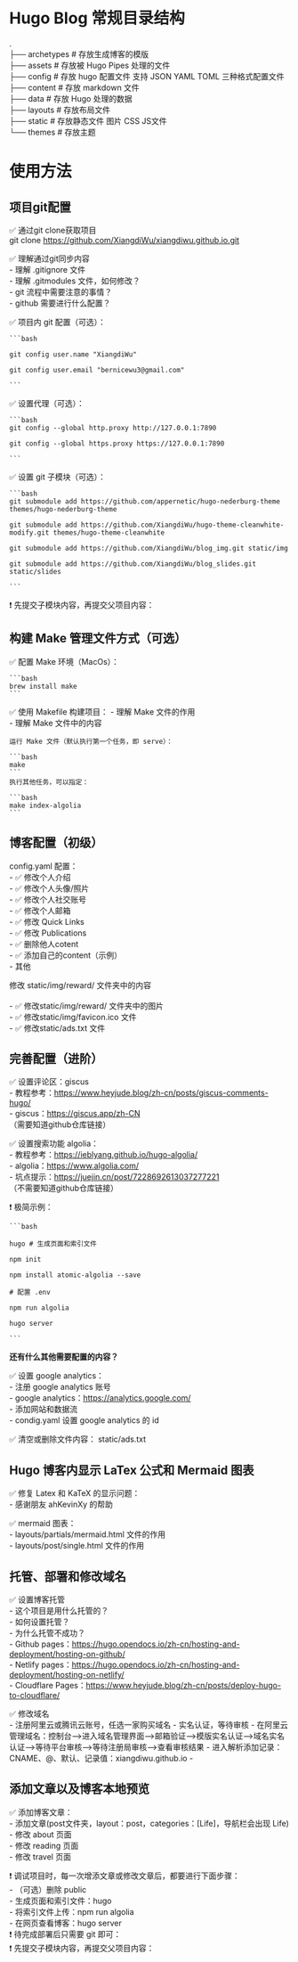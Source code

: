 
# Hugo Blog 常规目录结构
.<br>
├── archetypes # 存放生成博客的模版<br>
├── assets # 存放被 Hugo Pipes 处理的文件<br>
├── config # 存放 hugo 配置文件 支持 JSON YAML TOML 三种格式配置文件<br>
├── content # 存放 markdown 文件<br>
├── data # 存放 Hugo 处理的数据<br>
├── layouts # 存放布局文件<br>
├── static # 存放静态文件 图片 CSS JS文件<br>
└── themes # 存放主题<br>

# 使用方法

## 项目git配置

✅ 通过git clone获取项目<br>
git clone https://github.com/XiangdiWu/xiangdiwu.github.io.git<br>

✅ 理解通过git同步内容<br>
    - 理解 .gitignore 文件<br>
    - 理解 .gitmodules 文件，如何修改？<br>
    - git 流程中需要注意的事情？<br>
    - github 需要进行什么配置？<br>


✅ 项目内 git 配置（可选）：<br>

    ```bash

    git config user.name "XiangdiWu"

    git config user.email "bernicewu3@gmail.com"

    ```

✅ 设置代理（可选）：<br>

    ```bash
    git config --global http.proxy http://127.0.0.1:7890

    git config --global https.proxy https://127.0.0.1:7890

    ```

✅ 设置 git 子模块（可选）：<br>

    ```bash
    git submodule add https://github.com/appernetic/hugo-nederburg-theme themes/hugo-nederburg-theme

    git submodule add https://github.com/XiangdiWu/hugo-theme-cleanwhite-modify.git themes/hugo-theme-cleanwhite

    git submodule add https://github.com/XiangdiWu/blog_img.git static/img

    git submodule add https://github.com/XiangdiWu/blog_slides.git static/slides

    ```
❗️ 先提交子模块内容，再提交父项目内容：<br>

## 构建 Make 管理文件方式（可选）

✅ 配置 Make 环境（MacOs）：
    
    ```bash
    brew install make
    ```

✅ 使用 Makefile 构建项目：
    - 理解 Make 文件的作用<br>
    - 理解 Make 文件中的内容<br>

    运行 Make 文件（默认执行第一个任务，即 serve）：
    
    ```bash
    make
    ```
    执行其他任务，可以指定：
    
    ```bash
    make index-algolia
    ```

## 博客配置（初级）

config.yaml 配置：<br>
    - ✅ 修改个人介绍<br>
    - ✅ 修改个人头像/照片<br>
    - ✅ 修改个人社交账号<br>
    - ✅ 修改个人邮箱<br>
    - ✅ 修改 Quick Links<br>
    - ✅ 修改 Publications<br>
    - ✅ 删除他人cotent<br>
    - ✅ 添加自己的content（示例）<br>
    - 其他<br>

修改 static/img/reward/ 文件夹中的内容<br>  
    - ✅ 修改static/img/reward/ 文件夹中的图片<br>
    - ✅ 修改static/img/favicon.ico 文件<br>
    - ✅ 修改static/ads.txt 文件<br>

## 完善配置（进阶）

✅ 设置评论区：giscus<br>
    - 教程参考：https://www.heyjude.blog/zh-cn/posts/giscus-comments-hugo/<br>
    - giscus：https://giscus.app/zh-CN<br>
    （需要知道github仓库链接）

✅ 设置搜索功能 algolia：<br>
    - 教程参考：https://ieblyang.github.io/hugo-algolia/<br>
    - algolia：https://www.algolia.com/<br>
    - 坑点提示：https://juejin.cn/post/7228692613037277221<br>
    （不需要知道github仓库链接）

❗️ 极简示例：<br>

    ```bash

    hugo # 生成页面和索引文件

    npm init

    npm install atomic-algolia --save

    # 配置 .env 
    
    npm run algolia

    hugo server

    ```
**还有什么其他需要配置的内容？**

✅ 设置 google analytics：<br>
    - 注册 google analytics 账号<br>
    - google analytics：https://analytics.google.com/<br>
    - 添加网站和数据流<br>
    - condig.yaml 设置 google analytics 的 id<br>

✅ 清空或删除文件内容： static/ads.txt<br>

## Hugo 博客内显示 LaTex 公式和 Mermaid 图表

✅ 修复 Latex 和 KaTeX 的显示问题：<br>
    - 感谢朋友 ahKevinXy 的帮助<br>

✅ mermaid 图表：<br>
    - layouts/partials/mermaid.html 文件的作用<br>
    - layouts/post/single.html 文件的作用<br>

## 托管、部署和修改域名

✅ 设置博客托管<br>
    - 这个项目是用什么托管的？<br>
    - 如何设置托管？<br>
    - 为什么托管不成功？<br>
    - Github pages：https://hugo.opendocs.io/zh-cn/hosting-and-deployment/hosting-on-github/<br>
    - Netlify pages：https://hugo.opendocs.io/zh-cn/hosting-and-deployment/hosting-on-netlify/<br>
    - Cloudflare Pages：https://www.heyjude.blog/zh-cn/posts/deploy-hugo-to-cloudflare/<br>

✅ 修改域名<br>
    - 注册阿里云或腾讯云账号，任选一家购买域名
    - 实名认证，等待审核
    - 在阿里云管理域名：控制台-->进入域名管理界面-->邮箱验证-->模版实名认证-->域名实名认证-->等待平台审核-->等待注册局审核-->查看审核结果
    - 进入解析添加记录：CNAME、@、默认、记录值：xiangdiwu.github.io
    - 

## 添加文章以及博客本地预览

✅ 添加博客文章：<br>
    - 添加文章(post文件夹，layout：post，categories：[Life]，导航栏会出现 Life)<br>
    - 修改 about 页面<br>
    - 修改 reading 页面<br>
    - 修改 travel 页面<br>

❗️ 调试项目时，每一次增添文章或修改文章后，都要进行下面步骤：<br>
    - （可选）删除 public<br>
    - 生成页面和索引文件：hugo<br>
    - 将索引文件上传：npm run algolia<br>
    - 在网页查看博客：hugo server<br>
❗️ 待完成部署后只需要 git 即可：<br>
❗️ 先提交子模块内容，再提交父项目内容：<br>